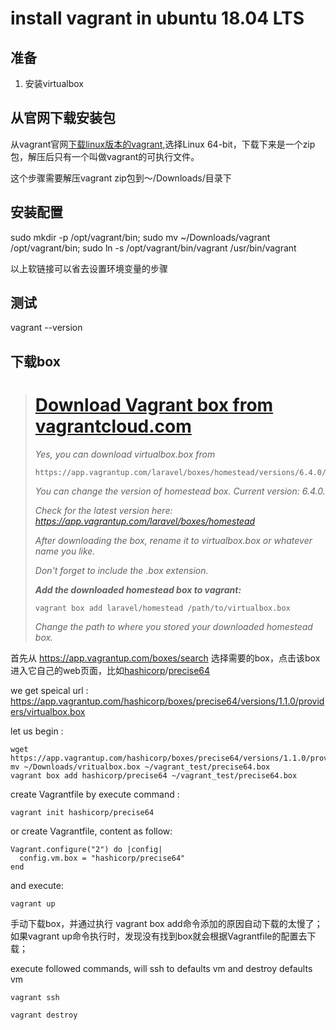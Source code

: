 # install vagrant in ubuntu 18.04 LTS

## 准备

1. 安装virtualbox

## 从官网下载安装包

从vagrant官网[下载linux版本的vagrant]( https://www.vagrantup.com/downloads.html),选择Linux 64-bit，下载下来是一个zip包，解压后只有一个叫做vagrant的可执行文件。

这个步骤需要解压vagrant zip包到～/Downloads/目录下

## 安装配置

sudo mkdir -p /opt/vagrant/bin;
sudo mv ~/Downloads/vagrant /opt/vagrant/bin;
sudo ln -s /opt/vagrant/bin/vagrant /usr/bin/vagrant



以上软链接可以省去设置环境变量的步骤



## 测试

vagrant --version



## 下载box

> # [Download Vagrant box from vagrantcloud.com](https://stackoverflow.com/questions/24958110/download-vagrant-box-from-vagrantcloud-com)
>
> 
>
> *Yes, you can download virtualbox.box from*
>
> ```
> https://app.vagrantup.com/laravel/boxes/homestead/versions/6.4.0/providers/virtualbox.box
> ```
>
> *You can change the version of homestead box. Current version: 6.4.0.*
>
> *Check for the latest version here: https://app.vagrantup.com/laravel/boxes/homestead*
>
> *After downloading the box, rename it to virtualbox.box or whatever name you like.*
>
> *Don't forget to include the .box extension.*
>
> ***Add the downloaded homestead box to vagrant:***
>
> ```
> vagrant box add laravel/homestead /path/to/virtualbox.box
> ```
>
> *Change the path to where you stored your downloaded homestead box.*



首先从 https://app.vagrantup.com/boxes/search 选择需要的box，点击该box进入它自己的web页面，比如[hashicorp](https://app.vagrantup.com/hashicorp)/[precise64](https://app.vagrantup.com/hashicorp/boxes/precise64) 

we get speical  url : https://app.vagrantup.com/hashicorp/boxes/precise64/versions/1.1.0/providers/virtualbox.box

let us begin :

```shell
wget https://app.vagrantup.com/hashicorp/boxes/precise64/versions/1.1.0/providers/virtualbox.box
mv ~/Downloads/vritualbox.box ~/vagrant_test/precise64.box
vagrant box add hashicorp/precise64 ~/vagrant_test/precise64.box
```

create Vagrantfile by execute command :

```shell
vagrant init hashicorp/precise64
```

or create Vagrantfile, content as follow:

```shell
Vagrant.configure("2") do |config|
  config.vm.box = "hashicorp/precise64"
end
```

and execute:

```shell
vagrant up
```

手动下载box，并通过执行 vagrant box add命令添加的原因自动下载的太慢了；如果vagrant up命令执行时，发现没有找到box就会根据Vagrantfile的配置去下载；

execute followed commands, will ssh to defaults vm and destroy defaults vm

```shell
vagrant ssh

vagrant destroy
```

